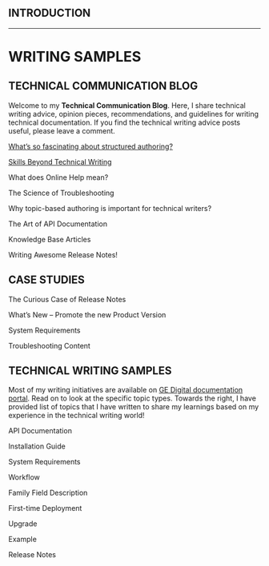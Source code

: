 ## INTRODUCTION





---

# WRITING SAMPLES
## TECHNICAL COMMUNICATION BLOG
Welcome to my **Technical Communication Blog**. Here, I share technical writing advice, opinion pieces, recommendations, and guidelines for writing technical documentation. If you find the technical writing advice posts useful, please leave a comment.


[What’s so fascinating about structured authoring?]()

[Skills Beyond Technical Writing]()

What does Online Help mean?

The Science of Troubleshooting

Why topic-based authoring is important for technical writers?

The Art of API Documentation

Knowledge Base Articles

Writing Awesome Release Notes!



<!--## CREATIVE BLOGS-->


## CASE STUDIES


The Curious Case of Release Notes

What’s New – Promote the new Product Version

System Requirements

Troubleshooting Content

## TECHNICAL WRITING SAMPLES

Most of my writing initiatives are available on [GE Digital documentation portal](). Read on to look at the specific topic types. Towards the right, I have provided list of topics that I have written to share my learnings based on my experience in the technical writing world!

API Documentation

Installation Guide

System Requirements

Workflow

Family Field Description

First-time Deployment

Upgrade

Example

Release Notes